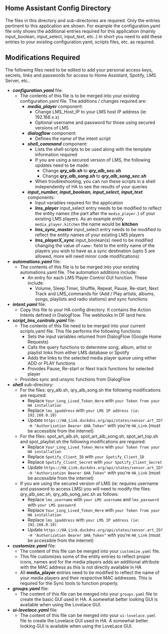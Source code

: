 ## Home Assistant Config Directory
The files in this directory and sub-directories are required.  Only the entries pertinent to this application are shown.  For example the configuration.yaml file only shows the additional entries required for this application (mainly input_boolean, input_select, input_text, etc..)
In short you need to add these entries to your existing configuration.yaml, scripts files, etc. as required.

## Modifications Required

The following files need to be edited to add your personal access keys, secrets, links and passwords for access to Home Assistant, Spotify, LMS Server, etc..
- **_configuration.yaml_** file:
  - The contents of this file is to be merged into your existing configuration.yaml file.  The additions / changes required are:
    - **_media_player_** component:
      - Change LMS_Host_IP to your LMS host IP address (ie: 192.168.x.x)
      - Optional username and password for those using secured versions of LMS
    - **_dialogflow_** component:
      - Defines the name of the intent script
    - **_shell_command_** component:
      - Lists the shell scripts to be used along with the template information required
      - If you are using a secured version of LMS, the following updates need to be made:
        - Change ***qry_alb.sh*** to ***qry_alb_sec.sh***
        - Change ***qry_alb_song.sh*** to ***qry_alb_song_sec.sh***
      - When troubleshooting, you can run these scripts in a shell independently of HA to see the results of your queries
    - **_input_number, input_boolean, input_select, input_text_** components:
      - Input variables required for the application
      - **_lms_player_** input_select entry needs to be modified to reflect the entity names (the part after the `media_player.`) of your existing LMS players.  As an example entity `media_player.kitchen` the name would be **kitchen**
      - **_lms_sync_master_** input_select entry needs to be modified to reflect the entity names of your existing LMS players
      - **_lms_playerX_sync_** input_boolean(s) need to be modified changing the value of `name:` field to the entity name of the players you wish to have as a sync destination (upto 5 are allowed, more will need minor code modifications) 
- **_automations.yaml_** file:
  - The contents of this file is to be merged into your existing automations.yaml file.  The automation additions include:
    - An entry for each LMS Player Control GUI function.  These include:
        - Volume, Sleep Timer, Shuffle, Repeat, Pause, Re-start, Next Track and LMS_commands for (Add / Play artists, albums, songs, playlists and radio stations) and sync functions
- ***intent.yaml*** file:
  - Copy this file to your HA config directory.  It contains the Action Intents defined in DialogFlow.  The webhooks in DF land here.
- **_script_lms_controls.yaml_** file:
  - The contents of this file need to be merged into your current scripts.yaml file.  This file performs the following functions:
    - Sets the input variables returned from DialogFlow (Google Home Requests)
    - Calls the query functions to determine song, album, artist or playlist links from either LMS database or Spotify
    - Adds the links to the selected media player queue using either ADD or PLAY functions
    - Provides Pause, Re-start or Next track functions for selected player
  - Provides sync and unsync functions from DialogFlow
- **_shell_** sub-directory:
  - For the files:  qry_alb.sh, qry_alb_song.sh the following modifications are required:
    - Replace `Your_Long_Lived_Token_Here` with `your Token from your HA installation`
    - Replace `lms_ipaddress` with `your LMS IP address (ie: 192.168.0.10)`
    - Update `https://HA_Link.duckdns.org/api/states/sensor.art_ID? -H "Authorization Bearer $HA_Token"` with you're `HA_Link` (must be accessible from the internet)
  - For the files:  spot_art_alb.sh, spot_art_alb_song.sh, spot_art_top.sh and spot_playlist.sh the following modifications are required:
    - Replace `Your_Long_Lived_Token_Here` with `your Token from your HA installation`
    - Replace `Spotify_Client_ID` with `your Spotify_Client_ID`
    - Replace `Spotify_Client_Secret` with `your Spotify_Client_Secret`
    - Update `https://HA_Link.duckdns.org/api/states/sensor.art_ID? -H "Authorization Bearer $HA_Token"` with you're `HA_Link` (must be accessible from the internet)
  - If you are using the secured version of LMS (ie: requires username and password to access LMS) you will need to modify the files:  qry_alb_sec.sh, qry_alb_song_sec.sh as follows:
    - Replace `lms_username` with `your LMS username` and  `lms_password` with `your LMS password` 
    - Replace `Your_Long_Lived_Token_Here` with `your Token from your HA installation`
    - Replace `lms_ipaddress` with `your LMS IP address (ie: 192.168.0.10)`
    - Update `https://HA_Link.duckdns.org/api/states/sensor.art_ID? -H "Authorization Bearer $HA_Token"` with you're `HA_Link` (must be accessible from the internet)
- **_customize.yaml_** file:
  - The content of this file can be merged into your `customize.yaml` file.
  - This file customizes some of the entity entries to reflect proper icons, names and for the media players adds an additional attribute with the MAC address as this is not directly available in HA
  - All **media_player** entries need to be modified to reflect the name of your media players and their respective MAC addresses.  This is required for the Sync tools to function properly.
- **_groups.yaml_** file:
  - The content of this file can be merged into your `groups.yaml` file to create the basic GUI used in HA.  A somewhat better looking GUI is available when using the Lovelace GUI.
- **_ui-lovelace.yaml_** file:
  - The content of this file can be merged into your `ui-lovelace.yaml` file to create the Lovelace GUI used in HA.  A somewhat better looking GUI is available when using the LoveLace GUI.
